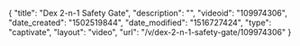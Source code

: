 {
    "title": "Dex 2-n-1 Safety Gate",
    "description": "",
    "videoid": "109974306",
    "date_created": "1502519844",
    "date_modified": "1516727424",
    "type": "captivate",
    "layout": "video",
    "url": "\/v\/dex-2-n-1-safety-gate\/109974306"
}